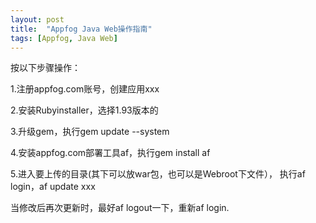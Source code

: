 ```yaml
---
layout: post
title:  "Appfog Java Web操作指南"
tags: [Appfog, Java Web]
---
```

按以下步骤操作：

1.注册appfog.com账号，创建应用xxx

2.安装Rubyinstaller，选择1.93版本的

3.升级gem，执行gem update --system

4.安装appfog.com部署工具af，执行gem install af

5.进入要上传的目录(其下可以放war包，也可以是Webroot下文件），
执行af login，af update xxx

当修改后再次更新时，最好af logout一下，重新af login.
